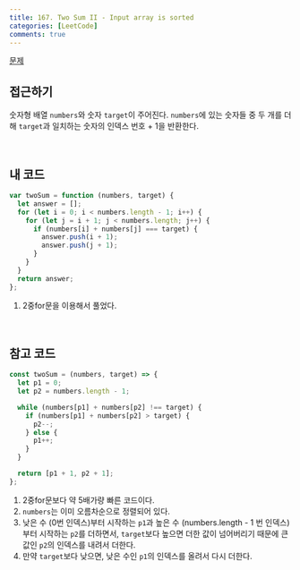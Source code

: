 ```yaml
---
title: 167. Two Sum II - Input array is sorted
categories: [LeetCode]
comments: true
---
```


[문제](https://leetcode.com/problems/two-sum-ii-input-array-is-sorted/)

## 접근하기

숫자형 배열 `numbers`와 숫자 `target`이 주어진다. `numbers`에 있는 숫자들 중 두 개를 더해 `target`과 일치하는 숫자의 인덱스 번호 + 1을 반환한다.

<br>

## 내 코드

```js
var twoSum = function (numbers, target) {
  let answer = [];
  for (let i = 0; i < numbers.length - 1; i++) {
    for (let j = i + 1; j < numbers.length; j++) {
      if (numbers[i] + numbers[j] === target) {
        answer.push(i + 1);
        answer.push(j + 1);
      }
    }
  }
  return answer;
};
```

1. 2중for문을 이용해서 풀었다.

<br>

## 참고 코드

```js
const twoSum = (numbers, target) => {
  let p1 = 0;
  let p2 = numbers.length - 1;

  while (numbers[p1] + numbers[p2] !== target) {
    if (numbers[p1] + numbers[p2] > target) {
      p2--;
    } else {
      p1++;
    }
  }

  return [p1 + 1, p2 + 1];
};
```

1. 2중for문보다 약 5배가량 빠른 코드이다.
2. `numbers`는 이미 오름차순으로 정렬되어 있다.
3. 낮은 수 (0번 인덱스)부터 시작하는 `p1`과 높은 수 (numbers.length - 1 번 인덱스) 부터 시작하는 `p2`를 더하면서, `target`보다 높으면 더한 값이 넘어버리기 때문에 큰 값인 `p2`의 인덱스를 내려서 더한다.
4. 만약 `target`보다 낮으면, 낮은 수인 `p1`의 인덱스를 올려서 다시 더한다.
